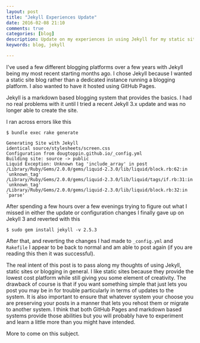 ```yaml
---
layout: post
title: "Jekyll Experiences Update"
date: 2016-02-08 21:10
comments: true
categories: [blog]
description: Update on my experiences in using Jekyll for my static site blog
keywords: blog, jekyll

---
```

I've used a few different blogging platforms over a few years with Jekyll being my most recent starting months ago.
I chose Jekyll because I wanted a static site blog rather than a dedicated instance running a blogging platform.
I also wanted to have it hosted using GitHub Pages.

Jekyll is a markdown based blogging system that provides the basics.
I had no real problems with it until I tried a recent Jekyll 3.x update and was no longer able to create the site.

I ran across errors like this

    $ bundle exec rake generate

    Generating Site with Jekyll
    identical source/stylesheets/screen.css
    Configuration from dougtoppin.github.io/_config.yml
    Building site: source -> public
    Liquid Exception: Unknown tag 'include_array' in post
    /Library/Ruby/Gems/2.0.0/gems/liquid-2.3.0/lib/liquid/block.rb:62:in `unknown_tag'
    /Library/Ruby/Gems/2.0.0/gems/liquid-2.3.0/lib/liquid/tags/if.rb:31:in `unknown_tag'
    /Library/Ruby/Gems/2.0.0/gems/liquid-2.3.0/lib/liquid/block.rb:32:in `parse'
    
After spending a few hours over a few evenings trying to figure out what I missed in either the update or configuration changes I finally gave up on Jekyll 3 and reverted with this

    $ sudo gem install jekyll -v 2.5.3
    
After that, and reverting the changes I had made to `_config.yml` and `Rakefile` I appear to be back to normal and am able to post again (if you are reading this then it was successful).

The real intent of this post is to pass along my thoughts of using Jekyll, static sites or blogging in general.
I like static sites because they provide the lowest cost platform while still giving you some element of creativity.
The drawback of course is that if you want something simple that just lets you post you may be in for trouble particularly in terms of updates to the system.
It is also important to ensure that whatever system your choose you are preserving your posts in a manner that lets you rehost them or migrate to another system.
I think that both GitHub Pages and markdown based systems provide those abilities but you will probably have to experiment and learn a little more than you might have intended.

More to come on this subject.
